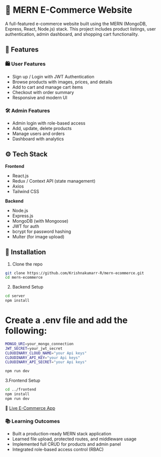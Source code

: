 # 🛒 MERN E-Commerce Website

A full-featured e-commerce website built using the MERN (MongoDB, Express, React, Node.js) stack. This project includes product listings, user authentication, admin dashboard, and shopping cart functionality.

## 🚀 Features

### 🛍️ User Features
- Sign up / Login with JWT Authentication
- Browse products with images, prices, and details
- Add to cart and manage cart items
- Checkout with order summary
- Responsive and modern UI

### 🛠️ Admin Features
- Admin login with role-based access
- Add, update, delete products
- Manage users and orders
- Dashboard with analytics

## ⚙️ Tech Stack

**Frontend**
- React.js
- Redux / Context API (state management)
- Axios
- Tailwind CSS

**Backend**
- Node.js
- Express.js
- MongoDB (with Mongoose)
- JWT for auth
- bcrypt for password hashing
- Multer (for image upload)


## 🔧 Installation

1. Clone the repo

```bash
git clone https://github.com/Krishnakumarr-R/mern-ecommerce.git
cd mern-ecommerce
```

2. Backend Setup
```bash
cd server
npm install
```
# Create a .env file and add the following:
```bash
MONGO_URI=your_mongo_connection
JWT_SECRET=your_jwt_secret
CLOUDINARY_CLOUD_NAME="your Api keys"
CLOUDINARY_API_KEY="your Api keys"
CLOUDINARY_API_SECRET="your Api keys"
```
```bash
npm run dev
```
3.Frontend Setup
```bash
cd ../frontend
npm install
npm run dev
```

🔗 [Live E-Commerce App](https://mern-ecommerce-seven-alpha.vercel.app)

### 📚 Learning Outcomes
- Built a production-ready MERN stack application
- Learned file upload, protected routes, and middleware usage
- Implemented full CRUD for products and admin panel
- Integrated role-based access control (RBAC)

